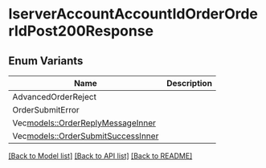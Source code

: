 # IserverAccountAccountIdOrderOrderIdPost200Response

## Enum Variants

| Name | Description |
|---- | -----|
| AdvancedOrderReject |  |
| OrderSubmitError |  |
| Vec<models::OrderReplyMessageInner> |  |
| Vec<models::OrderSubmitSuccessInner> |  |

[[Back to Model list]](../README.md#documentation-for-models) [[Back to API list]](../README.md#documentation-for-api-endpoints) [[Back to README]](../README.md)


